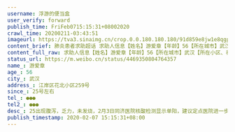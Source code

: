 ```yaml
---
username: 浮游的便当盒
user_verify: forward
publish_time: FriFeb0715:15:31+08002020
crawl_time: 20200211-03:43:51
imageurl: https://tva3.sinaimg.cn/crop.0.0.180.180.180/91d859e8jw1e8qgp5bmzyj2050050aa8.jpg?KID=imgbed,tva&Expires=1581373919&ssig=ZqT3g3W5VR,http://n.sinaimg.cn/photo/5213b46e/20181127/timeline_card_small_super_default.png,https://wx2.sinaimg.cn/orj360/91d859e8ly1gbnuxqd1q4j21401z0b29.jpg,https://wx3.sinaimg.cn/orj360/91d859e8ly1gbnuxqwiv9j21401z04qp.jpg
content_brief: 肺炎患者求助超话 求助人信息【姓名】游爱章【年龄】56【所在城市】武汉【所在小区、社区】江岸区花北小区259号【患病时间】25号左右【联系方式】●●●【其他紧急联系人】●●●【病情描述】 25出现腹泻，乏力，未发烧，2月3日同济医院核酸检测显示单阳，建议定点医院进一步确 ...全文
content_full_raw: 求助人信息【姓名】游爱章【年龄】56【所在城市】武汉【所在小区、社区】江岸区花北小区259号【患病时间】25号左右【联系方式】●●●【其他紧急联系人】●●●【病情描述】25出现腹泻，乏力，未发烧，2月3日同济医院核酸检测显示单阳，建议定点医院进一步确证，定点医院不接受自行前往患者，而同济医院无病床，社区反应无病床，只能自行回家隔离。同济医院用药为静脉注射拜复乐，口服头孢，盐酸阿比多尔，奥司他韦，但至今无明显效果。2.6日ct显示病灶扩散，有咳血，呼吸稍困难，腹泻，无发烧。请好心人尽快帮忙安排至定点救治，以防病危，急！！
status_url: https://m.weibo.cn/status/4469350804764357
name_: 游爱章
age_: 56
city_: 武汉
address_: 江岸区花北小区259号
since_: 25号左右
tel_: ●●●
tel2_: ●●●
desc_: 25出现腹泻，乏力，未发烧，2月3日同济医院核酸检测显示单阳，建议定点医院进一步确证，定点医院不接受自行前往患者，而同济医院无病床，社区反应无病床，只能自行回家隔离。同济医院用药为静脉注射拜复乐，口服头孢，盐酸阿比多尔，奥司他韦，但至今无明显效果。2.6日ct显示病灶扩散，有咳血，呼吸稍困难，腹泻，无发烧。请好心人尽快帮忙安排至定点救治，以防病危，急！！
publish_timestamp: 2020-02-07 15:15:31+08:00
---
```

